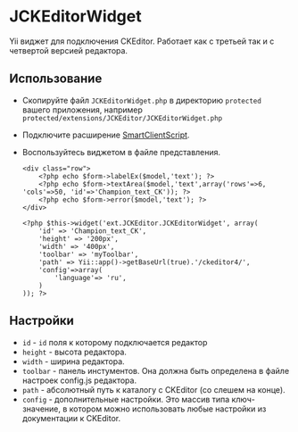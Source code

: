 # JCKEditorWidget

Yii виджет для подключения CKEditor. Работает как с третьей так и с четвертой версией редактора.

## Использование

*   Скопируйте файл `JCKEditorWidget.php` в директорию `protected` вашего приложения, например `protected/extensions/JCKEditor/JCKEditorWidget.php`

*   Подключите расширение [SmartClientScript](https://github.com/pomidorchik/SmartClientScript).   

*   Воспользуйтесь виджетом в файле представления.
        
        <div class="row">
    		<?php echo $form->labelEx($model,'text'); ?>
			<?php echo $form->textArea($model,'text',array('rows'=>6, 'cols'=>50, 'id'=>'Champion_text_CK')); ?>
			<?php echo $form->error($model,'text'); ?>
		</div>

		<?php $this->widget('ext.JCKEditor.JCKEditorWidget', array(
			'id' => 'Champion_text_CK',        
			'height' => '200px',
			'width' => '400px',
			'toolbar' => 'myToolbar',
			'path' => Yii::app()->getBaseUrl(true).'/ckeditor4/',
			'config'=>array(
				'language'=> 'ru',
			)
		)); ?>
        
## Настройки

*   <code>id</code> - <code>id</code> поля к которому подключается редактор
*   <code>height</code> - высота редактора.
*   <code>width</code> - ширина редактора.
*   <code>toolbar</code> - панель инстументов. Она должна быть определена в файле настроек config.js редактора.
*   <code>path</code> - абсолютный путь к каталогу с CKEditor (со слешем на конце).
*   <code>config</code> - дополнительные настройки. Это массив типа ключ-значение, в котором можно использовать любые настройки из документации к CKEditor.